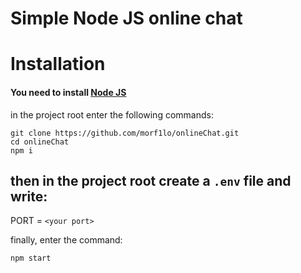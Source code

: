 # Simple Node JS online chat

# Installation
#### You need to install [Node JS](https://nodejs.org/en)

in the project root enter the following commands:
```
git clone https://github.com/morf1lo/onlineChat.git
cd onlineChat
npm i
```

## then in the project root create a `.env` file and write:
PORT = `<your port>`

finally, enter the command:
```
npm start
```
